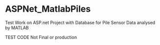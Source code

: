 # ASPNet_MatlabPiles
Test Work on ASP.net Project with Database for Pile Sensor Data analysed by MATLAB

TEST CODE Not Final or production

